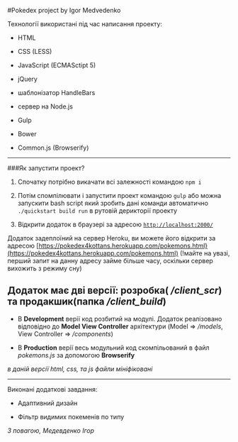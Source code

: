 #Pokedex project by Igor Medvedenko


Технології використані під час написання проекту:

* HTML

* CSS (LESS)

* JavaScript (ECMASctipt 5)

* jQuery

* шаблонізатор HandleBars

* сервер на Node.js

* Gulp

* Bower

* Common.js (Browserify)

**  ** ** ** **  ***  ** 

###Як запустити проект?

1. Спочатку потрібно викачати всі залежності командою `npm i`

2. Потім спомпілювати і запустити проект командою `gulp` або можна запускити bash script який зробить дані команди автоматично `./quickstart build run` в рутовій дерикторії проекту

3. Відкрити додаток в браузері за адресою [`http://localhost:2000/`](http://localhost:2000/)


Додаток задеплоїний на сервер Heroku, ви можете його відкрити за адресою [https://pokedex4kottans.herokuapp.com/pokemons.html}(https://pokedex4kottans.herokuapp.com/pokemons.html) (!майте на увазі, перший запит на данну адресу займе більше часу, оскільки сервер вихожить з режиму сну)



## Додаток має дві версії: розробка( */client_scr*) та продакшик(папка */client_build*)

+ В **Development** верії код розбитий на модулі. Додаток реалізовано відповідно до **Model View Controller** архітектури (Model => */models*, View Controller => */components*)


+ В **Production** верії весь модульний код скомпільований в файл *pokemons.js* за допомогою **Browserify**

*в даній версії html, css, та js файли  мініфіковані*

******

Виконані додаткові завдання:

* Адаптивний дизайн

* Фільтр видимих покеменів по типу



*З повагою, Медевденко Ігор*

